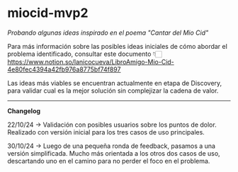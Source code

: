 # miocid-mvp2

_Probando algunas ideas inspirado en el poema "Cantar del Mio Cid"_

Para más información sobre las posibles ideas iniciales de cómo abordar el problema identificado, consultar este documento 👇🏻 
https://www.notion.so/lanicocueva/LibroAmigo-Mio-Cid-4e80fec4394a42fb976a8775bf74f897

Las ideas más viables se encuentran actualmente en etapa de Discovery, para validar cual es la mejor solución sin complejizar la cadena de valor.

------

**Changelog**

22/10/24 -> Validación con posibles usuarios sobre los puntos de dolor. Realizado con versión inicial para los tres casos de uso principales.

30/10/24 -> Luego de una pequeña ronda de feedback, pasamos a una versión simplificada. Mucho más orientada a los otros dos casos de uso, descartando uno en el camino para no perder el foco en el problema.
